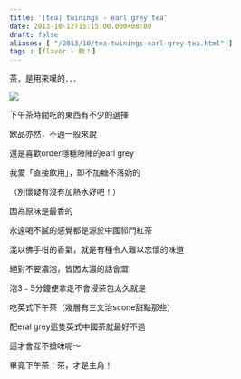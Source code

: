 ```yaml
---
title: '[tea] twinings - earl grey tea'
date: 2013-10-12T15:15:00.000+08:00
draft: false
aliases: [ "/2013/10/tea-twinings-earl-grey-tea.html" ]
tags : [flavor - 飲！]
---
```


茶，是用來嘆的．．．  

[![](https://4.bp.blogspot.com/-6NDP1XTEZaw/XCQ7XN_3vtI/AAAAAAAAB5g/tVQUM4yhneAqFucQnnrstJZi3VH8PFuDgCLcBGAs/s640/5.jpg)](https://4.bp.blogspot.com/-6NDP1XTEZaw/XCQ7XN_3vtI/AAAAAAAAB5g/tVQUM4yhneAqFucQnnrstJZi3VH8PFuDgCLcBGAs/s1600/5.jpg)

下午茶時間吃的東西有不少的選擇

飲品亦然，不過一般來說

還是喜歡order穩穩陣陣的earl grey  

  

我愛「直接飲用」，即不加糖不落奶的

（別懷疑有沒有加熱水好吧！）

因為原味是最香的

  

  

永遠喝不膩的感覺都是源於中國祁門紅茶

混以佛手柑的香氣，就是有種令人難以忘懷的味道

絕對不要濃泡，皆因太濃的話會澀 

泡3﹣5分鐘便拿走不會浸茶包太久就是

  

吃英式下午茶（幾層有三文治scone甜點那些）

配eral grey這隻英式中國茶就最好不過

這才會互不搶味呢～

  

  

畢竟下午茶：茶，才是主角！